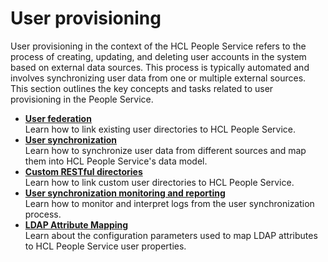 # User provisioning

User provisioning in the context of the HCL People Service refers to the process of creating, updating, and deleting user accounts in the system based on external data sources. This process is typically automated and involves synchronizing user data from one or multiple external sources. This section outlines the key concepts and tasks related to user provisioning in the People Service.

- **[User federation](./user_federation.md)**<br>
Learn how to link existing user directories to HCL People Service.
- **[User synchronization](./user_synchronization.md)**<br>
Learn how to synchronize user data from different sources and map them into HCL People Service's data model.
- **[Custom RESTful directories](./custom_restful_directories.md)**<br>
Learn how to link custom user directories to HCL People Service.
- **[User synchronization monitoring and reporting](./user_synchronization_monitoring_reporting.md)**<br>
Learn how to monitor and interpret logs from the user synchronization process.
- **[LDAP Attribute Mapping](./ldap_attribute_mapping.md)**<br>
Learn about the configuration parameters used to map LDAP attributes to HCL People Service user properties.